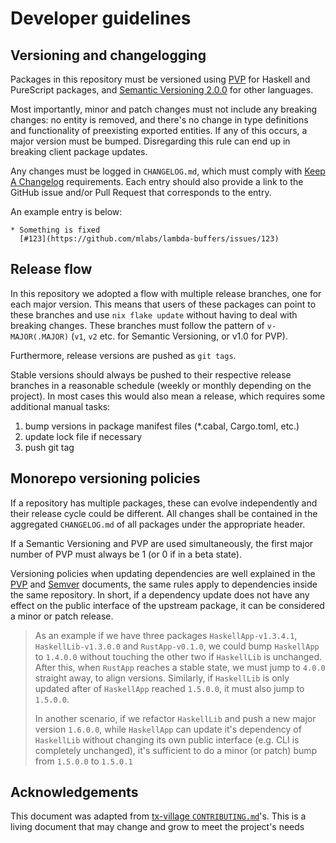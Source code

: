 # Developer guidelines

## Versioning and changelogging

Packages in this repository must be versioned using [PVP][pvp] for Haskell and
PureScript packages, and [Semantic Versioning 2.0.0][semver] for other languages.

Most importantly, minor and patch changes must not include any breaking changes:
no entity is removed, and there's no change in type definitions and functionality
of preexisting exported entities. If any of this occurs, a major version must be
bumped. Disregarding this rule can end up in breaking client package updates.

Any changes must be logged in `CHANGELOG.md`, which must comply with [Keep A
Changelog](https://keepachangelog.com/en/1.1.0/) requirements. Each entry
should also provide a link to the GitHub issue and/or Pull Request that
corresponds to the entry.

An example entry is below:

```lang-none
* Something is fixed
  [#123](https://github.com/mlabs/lambda-buffers/issues/123)
```

## Release flow

In this repository we adopted a flow with multiple release branches, one for
each major version. This means that users of these packages can point to these
branches and use `nix flake update` without having to deal with breaking changes.
These branches must follow the pattern of `v-MAJOR(.MAJOR)` (`v1`, `v2` etc. for
Semantic Versioning, or v1.0 for PVP).

Furthermore, release versions are pushed as `git tags`.

Stable versions should always be pushed to their respective release branches
in a reasonable schedule (weekly or monthly depending on the project).
In most cases this would also mean a release, which requires some additional
manual tasks:

1. bump versions in package manifest files (*.cabal, Cargo.toml, etc.)
2. update lock file if necessary
3. push git tag

## Monorepo versioning policies

If a repository has multiple packages, these can evolve independently and their
release cycle could be different. All changes shall be contained in the
aggregated `CHANGELOG.md` of all packages under the appropriate header.

If a Semantic Versioning and PVP are used simultaneously, the first major
number of PVP must always be 1 (or 0 if in a beta state).

Versioning policies when updating dependencies are well explained in the
[PVP][pvp] and [Semver][semver] documents, the same rules apply to dependencies
inside the same repository. In short, if a dependency update does not have any
effect on the public interface of the upstream package, it can be considered a
minor or patch release.

> As an example if we have three packages `HaskellApp-v1.3.4.1`,
> `HaskellLib-v1.3.0.0` and `RustApp-v0.1.0`, we could bump `HaskellApp` to `1.4.0.0`
> without touching the other two if `HaskellLib` is unchanged. After this, when
> `RustApp` reaches a stable state, we must jump to `4.0.0` straight away, to align
> versions. Similarly, if `HaskellLib` is only updated after of `HaskellApp`
> reached `1.5.0.0`, it must also jump to `1.5.0.0`.
>
> In another scenario, if we refactor `HaskellLib` and push a new major version
> `1.6.0.0`, while `HaskellApp` can update it's dependency of `HaskellLib` without
> changing its own public interface (e.g. CLI is completely unchanged), it's
> sufficient to do a minor (or patch) bump from `1.5.0.0` to `1.5.0.1`

## Acknowledgements

This document was adapted from [tx-village
`CONTRIBUTING.md`](https://github.com/mlabs-haskell/tx-village/blob/main/CONTRIBUTING.md)'s.
This is a living document that may change and grow to meet the project's needs

[pvp]: https://pvp.haskell.org/
[semver]: https://semver.org/

